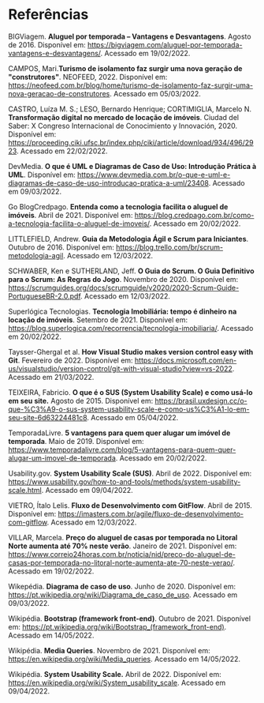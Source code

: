 # Referências

BIGViagem. **Aluguel por temporada – Vantagens e Desvantagens**. Agosto de 2016. Disponível em: https://bigviagem.com/aluguel-por-temporada-vantagens-e-desvantagens/. Acessado em 19/02/2022.

CAMPOS, Mari.**Turismo de isolamento faz surgir uma nova geração de "construtores"**. NEOFEED, 2022. Disponível em: https://neofeed.com.br/blog/home/turismo-de-isolamento-faz-surgir-uma-nova-geracao-de-construtores. Acessado em 05/03/2022.

CASTRO, Luíza M. S.; LESO, Bernardo Henrique; CORTIMIGLIA, Marcelo N. **Transformação digital no mercado de locação de imóveis**. Ciudad del Saber: X Congreso Internacional de Conocimiento y Innovación, 2020. Disponível em: https://proceeding.ciki.ufsc.br/index.php/ciki/article/download/934/496/2923. Acessado em 22/02/2022.

DevMedia. **O que é UML e Diagramas de Caso de Uso: Introdução Prática à UML**. Disponível em: https://www.devmedia.com.br/o-que-e-uml-e-diagramas-de-caso-de-uso-introducao-pratica-a-uml/23408. Acessado em 09/03/2022.

Go BlogCredpago. **Entenda como a tecnologia facilita o aluguel de imóveis**. Abril de 2021. Disponível em: https://blog.credpago.com.br/como-a-tecnologia-facilita-o-aluguel-de-imoveis/. Acessado em 20/02/2022.

LITTLEFIELD, Andrew. **Guia da Metodologia Ágil e Scrum para Iniciantes**. Outubro de 2016. Disponível em: https://blog.trello.com/br/scrum-metodologia-agil. Acessado em 12/03/2022.

SCHWABER, Ken e SUTHERLAND, Jeff. **O Guia do Scrum. O Guia Definitivo para o Scrum: As Regras do Jogo**. Novembro de 2020. Disponível em: https://scrumguides.org/docs/scrumguide/v2020/2020-Scrum-Guide-PortugueseBR-2.0.pdf. Acessado em 12/03/2022.

Superlógica Tecnologias. **Tecnologia Imobiliária: tempo é dinheiro na locação de imóveis**. Setembro de 2021. Disponível em: https://blog.superlogica.com/recorrencia/tecnologia-imobiliaria/. Acessado em 20/02/2022.

Taysser-Ghergal et al. **How Visual Studio makes version control easy with Git**. Fevereiro de 2022. Disponível em: https://docs.microsoft.com/en-us/visualstudio/version-control/git-with-visual-studio?view=vs-2022. Acessado em 21/03/2022.

TEIXEIRA, Fabricio. **O que é o SUS (System Usability Scale) e como usá-lo em seu site.** Agosto de 2015. Disponível em: https://brasil.uxdesign.cc/o-que-%C3%A9-o-sus-system-usability-scale-e-como-us%C3%A1-lo-em-seu-site-6d63224481c8. Acessado em 05/04/2022.

TemporadaLivre. **5 vantagens para quem quer alugar um imóvel de temporada**. Maio de 2019. Disponível em: https://www.temporadalivre.com/blog/5-vantagens-para-quem-quer-alugar-um-imovel-de-temporada. Acessado em 20/02/2022.

Usability.gov. **System Usability Scale (SUS)**. Abril de 2022. Disponível em: https://www.usability.gov/how-to-and-tools/methods/system-usability-scale.html. Acessado em 09/04/2022.

VIETRO, Ítalo Lelis. **Fluxo de Desenvolvimento com GitFlow**. Abril de 2015. Disponível em: https://imasters.com.br/agile/fluxo-de-desenvolvimento-com-gitflow. Acessado em 12/03/2022.

VILLAR, Marcela. **Preço do aluguel de casas por temporada no Litoral Norte aumenta até 70% neste verão**. Janeiro de 2021. Disponível em: https://www.correio24horas.com.br/noticia/nid/preco-do-aluguel-de-casas-por-temporada-no-litoral-norte-aumenta-ate-70-neste-verao/. Acessado em 19/02/2022.

Wikepédia. **Diagrama de caso de uso**. Junho de 2020. Disponível em: https://pt.wikipedia.org/wiki/Diagrama_de_caso_de_uso. Acessado em 09/03/2022.

Wikipédia. **Bootstrap (framework front-end)**. Outubro de 2021. Disponível em: https://pt.wikipedia.org/wiki/Bootstrap_(framework_front-end). Acessado em 14/05/2022.

Wikipédia. **Media Queries**. Novembro de 2021. Disponível em: https://en.wikipedia.org/wiki/Media_queries. Acessado em 14/05/2022.

Wikipédia. **System Usability Scale.** Abril de 2022. Disponível em: https://en.wikipedia.org/wiki/System_usability_scale. Acessado em 09/04/2022.
